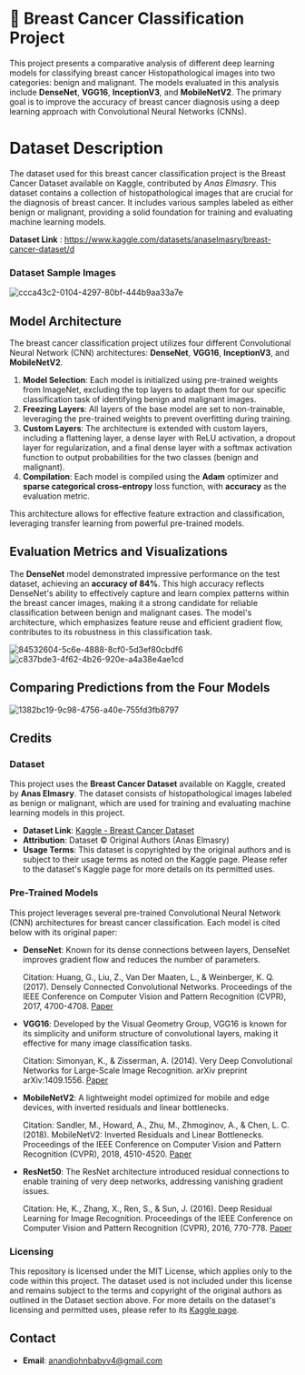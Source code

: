 # 🎀 Breast Cancer Classification Project
This project presents a comparative analysis of different deep learning models for classifying breast cancer Histopathological images into two categories: benign and malignant. The models evaluated in this analysis include **DenseNet**, **VGG16**, **InceptionV3**, and **MobileNetV2**. The primary goal is to improve the accuracy of breast cancer diagnosis using a deep learning approach with Convolutional Neural Networks (CNNs).

# Dataset Description
The dataset used for this breast cancer classification project is the Breast Cancer Dataset available on Kaggle, contributed by *Anas Elmasry*. This dataset contains a collection of histopathological images that are crucial for the diagnosis of breast cancer. It includes various samples labeled as either benign or malignant, providing a solid foundation for training and evaluating machine learning models.

**Dataset Link** :  https://www.kaggle.com/datasets/anaselmasry/breast-cancer-dataset/d
### Dataset Sample Images
![ccca43c2-0104-4297-80bf-444b9aa33a7e](https://github.com/user-attachments/assets/4f48df59-07ec-41fd-b99f-933e4a7cab25)



## Model Architecture

The breast cancer classification project utilizes four different Convolutional Neural Network (CNN) architectures: **DenseNet**, **VGG16**, **InceptionV3**, and **MobileNetV2**. 

1. **Model Selection**: Each model is initialized using pre-trained weights from ImageNet, excluding the top layers to adapt them for our specific classification task of identifying benign and malignant images.
2. **Freezing Layers**: All layers of the base model are set to non-trainable, leveraging the pre-trained weights to prevent overfitting during training.
3. **Custom Layers**: The architecture is extended with custom layers, including a flattening layer, a dense layer with ReLU activation, a dropout layer for regularization, and a final dense layer with a softmax activation function to output probabilities for the two classes (benign and malignant).
4. **Compilation**: Each model is compiled using the **Adam** optimizer and **sparse categorical cross-entropy** loss function, with **accuracy** as the evaluation metric.

This architecture allows for effective feature extraction and classification, leveraging transfer learning from powerful pre-trained models.

## Evaluation Metrics and Visualizations
The **DenseNet** model demonstrated impressive performance on the test dataset, achieving an **accuracy of 84%**. This high accuracy reflects DenseNet's ability to effectively capture and learn complex patterns within the breast cancer images, making it a strong candidate for reliable classification between benign and malignant cases. The model's architecture, which emphasizes feature reuse and efficient gradient flow, contributes to its robustness in this classification task.


 ![84532604-5c6e-4888-8cf0-5d3ef80cbdf6](https://github.com/user-attachments/assets/acfd2d6f-19ba-435b-ac86-6d6c0b3939b7)
![c837bde3-4f62-4b26-920e-a4a38e4ae1cd](https://github.com/user-attachments/assets/c3897931-8244-4ffa-ba1d-792c19972320)

## Comparing Predictions from the Four Models

![1382bc19-9c98-4756-a40e-755fd3fb8797](https://github.com/user-attachments/assets/730a2558-e1c5-4274-a8f0-99a77f84ed67)

## Credits

### Dataset

This project uses the **Breast Cancer Dataset** available on Kaggle, created by **Anas Elmasry**. The dataset consists of histopathological images labeled as benign or malignant, which are used for training and evaluating machine learning models in this project.

- **Dataset Link**: [Kaggle - Breast Cancer Dataset](https://www.kaggle.com/datasets/anaselmasry/breast-cancer-dataset/d)
- **Attribution**: Dataset © Original Authors (Anas Elmasry)
- **Usage Terms**: This dataset is copyrighted by the original authors and is subject to their usage terms as noted on the Kaggle page. Please refer to the dataset's Kaggle page for more details on its permitted uses.

### Pre-Trained Models

This project leverages several pre-trained Convolutional Neural Network (CNN) architectures for breast cancer classification. Each model is cited below with its original paper:

- **DenseNet**: Known for its dense connections between layers, DenseNet improves gradient flow and reduces the number of parameters.

  Citation: Huang, G., Liu, Z., Van Der Maaten, L., & Weinberger, K. Q. (2017). Densely Connected Convolutional Networks. Proceedings of the IEEE Conference on Computer Vision and Pattern Recognition (CVPR), 2017, 4700-4708. [Paper](https://arxiv.org/abs/1608.06993)

- **VGG16**: Developed by the Visual Geometry Group, VGG16 is known for its simplicity and uniform structure of convolutional layers, making it effective for many image classification tasks.

  Citation: Simonyan, K., & Zisserman, A. (2014). Very Deep Convolutional Networks for Large-Scale Image Recognition. arXiv preprint arXiv:1409.1556. [Paper](https://arxiv.org/abs/1409.1556)

- **MobileNetV2**: A lightweight model optimized for mobile and edge devices, with inverted residuals and linear bottlenecks.

  Citation: Sandler, M., Howard, A., Zhu, M., Zhmoginov, A., & Chen, L. C. (2018). MobileNetV2: Inverted Residuals and Linear Bottlenecks. Proceedings of the IEEE Conference on Computer Vision and Pattern Recognition (CVPR), 2018, 4510-4520. [Paper](https://arxiv.org/abs/1801.04381)

- **ResNet50**: The ResNet architecture introduced residual connections to enable training of very deep networks, addressing vanishing gradient issues.

  Citation: He, K., Zhang, X., Ren, S., & Sun, J. (2016). Deep Residual Learning for Image Recognition. Proceedings of the IEEE Conference on Computer Vision and Pattern Recognition (CVPR), 2016, 770-778. [Paper](https://arxiv.org/abs/1512.03385)

### Licensing

This repository is licensed under the MIT License, which applies only to the code within this project. The dataset used is not included under this license and remains subject to the terms and copyright of the original authors as outlined in the Dataset section above. For more details on the dataset's licensing and permitted uses, please refer to its [Kaggle page](https://www.kaggle.com/datasets/anaselmasry/breast-cancer-dataset/d).


## Contact

- **Email**: anandjohnbabyv4@gmail.com
